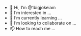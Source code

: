 - 👋 Hi, I’m @1bigjokeiam
- 👀 I’m interested in ...
- 🌱 I’m currently learning ...
- 💞️ I’m looking to collaborate on ...
- 📫 How to reach me ...

<!---
1bigjokeiam/1bigjokeiam is a ✨ special ✨ repository because its `README.md` (this file) appears on your GitHub profile.
You can click the Preview link to take a look at your changes.
--->
